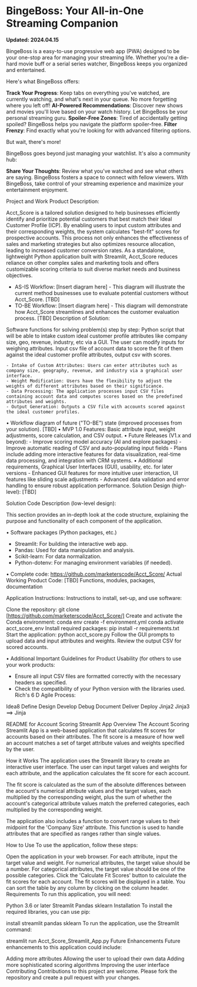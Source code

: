 # BingeBoss: Your All-in-One Streaming Companion

**Updated: 2024.04.15**

BingeBoss is a easy-to-use progressive web app (PWA) designed to be your one-stop area for managing your streaming life. Whether you're a die-hard movie buff or a serial series watcher, BingeBoss keeps you organized and entertained.

Here's what BingeBoss offers:

**Track Your Progress**: Keep tabs on everything you've watched, are currently watching, and what's next in your queue. No more forgetting where you left off!
**AI-Powered Recommendations**: Discover new shows and movies you'll love based on your watch history. Let BingeBoss be your personal streaming guru.
**Spoiler-Free Zones**: Tired of accidentally getting spoiled? BingeBoss helps you navigate the platform spoiler-free.
**Filter Frenzy**: Find exactly what you're looking for with advanced filtering options.

But wait, there's more!

BingeBoss goes beyond just managing your watchlist. It's also a community hub:

**Share Your Thoughts**: Review what you've watched and see what others are saying. BingeBoss fosters a space to connect with fellow viewers.
With BingeBoss, take control of your streaming experience and maximize your entertainment enjoyment.


Project and Work Product Description:

Acct_Score is a tailored solution designed to help businesses efficiently identify and prioritize potential customers that best match their Ideal Customer Profile (ICP). By enabling users to input custom attributes and their corresponding weights, the system calculates "best-fit" scores for prospective accounts. This process not only enhances the effectiveness of sales and marketing strategies but also optimizes resource allocation, leading to increased customer conversion rates. As a standalone, lightweight Python application built with Streamlit, Acct_Score reduces reliance on other complex sales and marketing tools and offers customizable scoring criteria to suit diverse market needs and business objectives.

- AS-IS Workflow: [Insert diagram here] - This diagram will illustrate the current method businesses use to evaluate potential customers without Acct_Score. [TBD]
- TO-BE Workflow: [Insert diagram here] - This diagram will demonstrate how Acct_Score streamlines and enhances the customer evaluation process. [TBD]
Description of Solution:

Software functions for solving problem(s) step by step: Python script that will be able to intake custom ideal customer profile attributes like company size, geo, revenue, industry, etc via a GUI. The user can modify inputs for weighing attributes. Input csv file of account data to score the fit of them against the ideal customer profile attributes, output csv with scores.

	- Intake of Custom Attributes: Users can enter attributes such as company size, geography, revenue, and industry via a graphical user interface.
	- Weight Modification: Users have the flexibility to adjust the weights of different attributes based on their significance.
	- Data Processing: The application processes input CSV files containing account data and computes scores based on the predefined attributes and weights.
	- Output Generation: Outputs a CSV file with accounts scored against the ideal customer profiles.

• Workflow diagram of future ("TO-BE") state (improved processes from your solution). [TBD]
• MVP 1.0 Features: Basic attribute input, weight adjustments, score calculation, and CSV output.
• Future Releases (V1.x and beyond): 
	- Improve scoring model accuracy (AI and explore packages)
	- Improve automatic reading of CSV and auto-populating input fields
	- Plans include adding more interactive features for data visualization, real-time data processing, and integration with CRM systems.
• Additional requirements, Graphical User Interfaces (GUI), usability, etc. for later versions
 		- Enhanced GUI features for more intuitive user interaction, UI features like sliding scale adjustments
	- Advanced data validation and error handling to ensure robust application performance.
Solution Design (high-level): [TBD]

Solution Code Description (low-level design):

This section provides an in-depth look at the code structure, explaining the purpose and functionality of each component of the application.

• Software packages (Python packages, etc.)
- Streamlit: For building the interactive web app.
- Pandas: Used for data manipulation and analysis.
- Scikit-learn: For data normalization.
- Python-dotenv: For managing environment variables (if needed).

• Complete code: https://github.com/marketerscode/Acct_Score/
Actual Working Product Code: [TBD] Functions, modules, packages, documentation

Application Instructions: Instructions to install, set-up, and use software:

Clone the repository: git clone [https://github.com/marketerscode/Acct_Score/]
Create and activate the Conda environment: conda env create -f environment.yml conda activate acct_score_env
Install required packages: pip install -r requirements.txt
Start the application: python acct_score.py Follow the GUI prompts to upload data and input attributes and weights.
Review the output CSV for scored accounts.

• Additional Important Guidelines for Product Usability (for others to use your work products:
 - Ensure all input CSV files are formatted correctly with the necessary headers as specified.
 - Check the compatibility of your Python version with the libraries used.
Rich's 6 D Agile Process:

Idea8
Define
Design
Develop
Debug
Document
Deliver
Deploy
Jinja2 Jinja3 ==> Jinja

README for Account Scoring Streamlit App
Overview
The Account Scoring Streamlit App is a web-based application that calculates fit scores for accounts based on their attributes. The fit score is a measure of how well an account matches a set of target attribute values and weights specified by the user.

How it Works
The application uses the Streamlit library to create an interactive user interface. The user can input target values and weights for each attribute, and the application calculates the fit score for each account.

The fit score is calculated as the sum of the absolute differences between the account's numerical attribute values and the target values, each multiplied by the corresponding weight, plus the sum of whether the account's categorical attribute values match the preferred categories, each multiplied by the corresponding weight.

The application also includes a function to convert range values to their midpoint for the 'Company Size' attribute. This function is used to handle attributes that are specified as ranges rather than single values.

How to Use
To use the application, follow these steps:

Open the application in your web browser.
For each attribute, input the target value and weight. For numerical attributes, the target value should be a number. For categorical attributes, the target value should be one of the possible categories.
Click the 'Calculate Fit Scores' button to calculate the fit scores for each account.
The fit scores will be displayed in a table. You can sort the table by any column by clicking on the column header.
Requirements
To run this application, you will need:

Python 3.6 or later
Streamlit
Pandas
sklearn
Installation
To install the required libraries, you can use pip:

 install streamlit pandas sklearn
To run the application, use the Streamlit command:

streamlit run Acct_Score_Streamlit_App.py
Future Enhancements
Future enhancements to this application could include:

Adding more attributes
Allowing the user to upload their own data
Adding more sophisticated scoring algorithms
Improving the user interface
Contributing
Contributions to this project are welcome. Please fork the repository and create a pull request with your changes.
